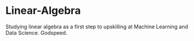 # Linear-Algebra
Studying linear algebra as a first step to upskilling at Machine Learning and Data Science. Godspeed.
